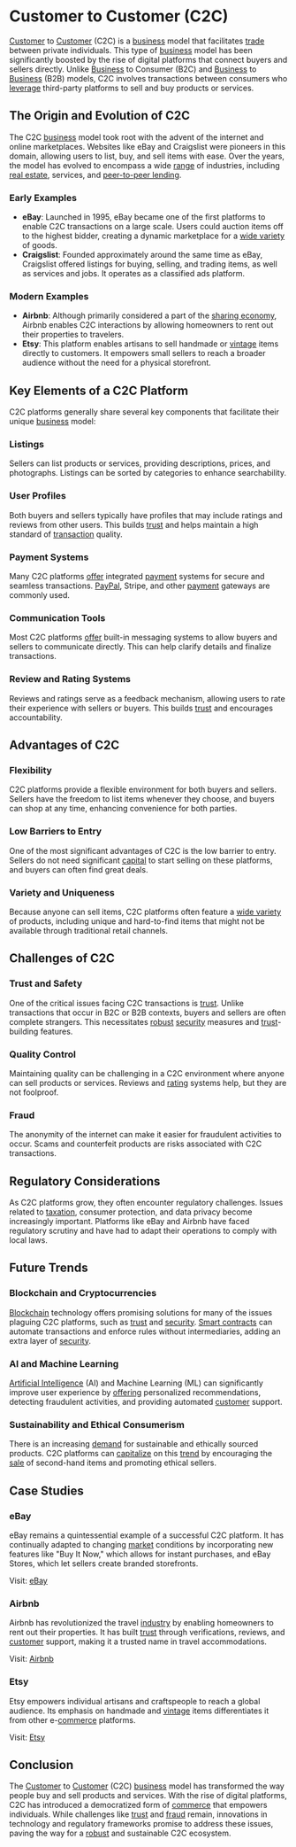 # Customer to Customer (C2C)

[Customer](../c/customer.md) to [Customer](../c/customer.md) (C2C) is a [business](../b/business.md) model that facilitates [trade](../t/trade.md) between private individuals. This type of [business](../b/business.md) model has been significantly boosted by the rise of digital platforms that connect buyers and sellers directly. Unlike [Business](../b/business.md) to Consumer (B2C) and [Business](../b/business.md) to [Business](../b/business.md) (B2B) models, C2C involves transactions between consumers who [leverage](../l/leverage.md) third-party platforms to sell and buy products or services.

## The Origin and Evolution of C2C

The C2C [business](../b/business.md) model took root with the advent of the internet and online marketplaces. Websites like eBay and Craigslist were pioneers in this domain, allowing users to list, buy, and sell items with ease. Over the years, the model has evolved to encompass a wide [range](../r/range.md) of industries, including [real estate](../r/real_estate.md), services, and [peer-to-peer lending](../p/peer-to-peer_lending.md).

### Early Examples

- **eBay**: Launched in 1995, eBay became one of the first platforms to enable C2C transactions on a large scale. Users could auction items off to the highest bidder, creating a dynamic marketplace for a [wide variety](../w/wide_variety.md) of goods.
- **Craigslist**: Founded approximately around the same time as eBay, Craigslist offered listings for buying, selling, and trading items, as well as services and jobs. It operates as a classified ads platform.

### Modern Examples

- **Airbnb**: Although primarily considered a part of the [sharing economy](../s/sharing_economy.md), Airbnb enables C2C interactions by allowing homeowners to rent out their properties to travelers.
- **Etsy**: This platform enables artisans to sell handmade or [vintage](../v/vintage.md) items directly to customers. It empowers small sellers to reach a broader audience without the need for a physical storefront.

## Key Elements of a C2C Platform

C2C platforms generally share several key components that facilitate their unique [business](../b/business.md) model:

### Listings

Sellers can list products or services, providing descriptions, prices, and photographs. Listings can be sorted by categories to enhance searchability.

### User Profiles

Both buyers and sellers typically have profiles that may include ratings and reviews from other users. This builds [trust](../t/trust.md) and helps maintain a high standard of [transaction](../t/transaction.md) quality.

### Payment Systems

Many C2C platforms [offer](../o/offer.md) integrated [payment](../p/payment.md) systems for secure and seamless transactions. [PayPal](../p/paypal.md), Stripe, and other [payment](../p/payment.md) gateways are commonly used.

### Communication Tools

Most C2C platforms [offer](../o/offer.md) built-in messaging systems to allow buyers and sellers to communicate directly. This can help clarify details and finalize transactions.

### Review and Rating Systems

Reviews and ratings serve as a feedback mechanism, allowing users to rate their experience with sellers or buyers. This builds [trust](../t/trust.md) and encourages accountability.

## Advantages of C2C

### Flexibility

C2C platforms provide a flexible environment for both buyers and sellers. Sellers have the freedom to list items whenever they choose, and buyers can shop at any time, enhancing convenience for both parties.

### Low Barriers to Entry

One of the most significant advantages of C2C is the low barrier to entry. Sellers do not need significant [capital](../c/capital.md) to start selling on these platforms, and buyers can often find great deals.

### Variety and Uniqueness

Because anyone can sell items, C2C platforms often feature a [wide variety](../w/wide_variety.md) of products, including unique and hard-to-find items that might not be available through traditional retail channels.

## Challenges of C2C

### Trust and Safety

One of the critical issues facing C2C transactions is [trust](../t/trust.md). Unlike transactions that occur in B2C or B2B contexts, buyers and sellers are often complete strangers. This necessitates [robust](../r/robust.md) [security](../s/security.md) measures and [trust](../t/trust.md)-building features.

### Quality Control

Maintaining quality can be challenging in a C2C environment where anyone can sell products or services. Reviews and [rating](../r/rating.md) systems help, but they are not foolproof.

### Fraud

The anonymity of the internet can make it easier for fraudulent activities to occur. Scams and counterfeit products are risks associated with C2C transactions.

## Regulatory Considerations

As C2C platforms grow, they often encounter regulatory challenges. Issues related to [taxation](../t/taxation.md), consumer protection, and data privacy become increasingly important. Platforms like eBay and Airbnb have faced regulatory scrutiny and have had to adapt their operations to comply with local laws.

## Future Trends

### Blockchain and Cryptocurrencies

[Blockchain](../b/blockchain_in_trading.md) technology offers promising solutions for many of the issues plaguing C2C platforms, such as [trust](../t/trust.md) and [security](../s/security.md). [Smart contracts](../s/smart_contracts_in_trading.md) can automate transactions and enforce rules without intermediaries, adding an extra layer of [security](../s/security.md).

### AI and Machine Learning

[Artificial Intelligence](../a/artificial_intelligence_in_trading.md) (AI) and Machine Learning (ML) can significantly improve user experience by [offering](../o/offering.md) personalized recommendations, detecting fraudulent activities, and providing automated [customer](../c/customer.md) support.

### Sustainability and Ethical Consumerism

There is an increasing [demand](../d/demand.md) for sustainable and ethically sourced products. C2C platforms can [capitalize](../c/capitalize.md) on this [trend](../t/trend.md) by encouraging the [sale](../s/sale.md) of second-hand items and promoting ethical sellers.

## Case Studies

### eBay

eBay remains a quintessential example of a successful C2C platform. It has continually adapted to changing [market](../m/market.md) conditions by incorporating new features like "Buy It Now," which allows for instant purchases, and eBay Stores, which let sellers create branded storefronts. 

Visit: [eBay](https://www.ebay.com)

### Airbnb

Airbnb has revolutionized the travel [industry](../i/industry.md) by enabling homeowners to rent out their properties. It has built [trust](../t/trust.md) through verifications, reviews, and [customer](../c/customer.md) support, making it a trusted name in travel accommodations.

Visit: [Airbnb](https://www.airbnb.com)

### Etsy

Etsy empowers individual artisans and craftspeople to reach a global audience. Its emphasis on handmade and [vintage](../v/vintage.md) items differentiates it from other e-[commerce](../c/commerce.md) platforms.

Visit: [Etsy](https://www.etsy.com)

## Conclusion

The [Customer](../c/customer.md) to [Customer](../c/customer.md) (C2C) [business](../b/business.md) model has transformed the way people buy and sell products and services. With the rise of digital platforms, C2C has introduced a democratized form of [commerce](../c/commerce.md) that empowers individuals. While challenges like [trust](../t/trust.md) and [fraud](../f/fraud.md) remain, innovations in technology and regulatory frameworks promise to address these issues, paving the way for a [robust](../r/robust.md) and sustainable C2C ecosystem.